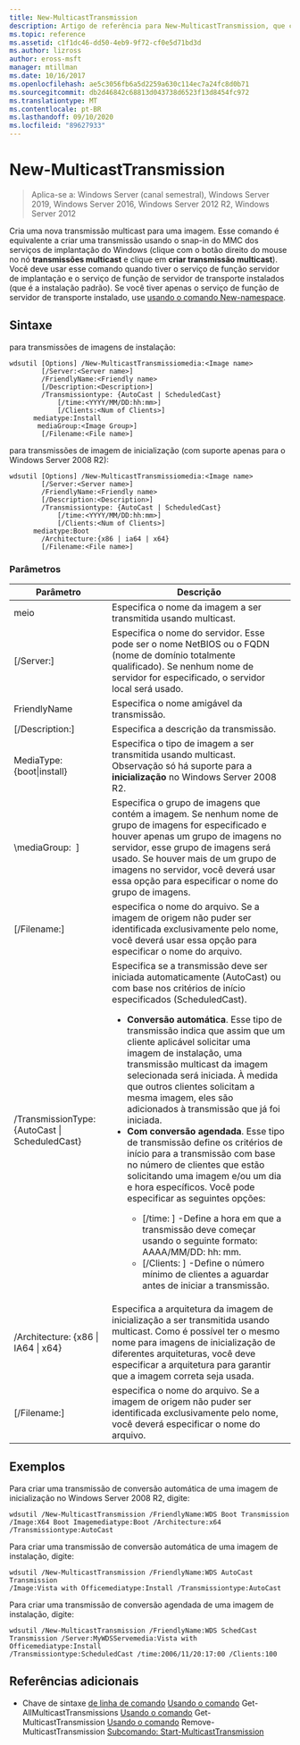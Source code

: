 ```yaml
---
title: New-MulticastTransmission
description: Artigo de referência para New-MulticastTransmission, que cria uma nova transmissão multicast para uma imagem.
ms.topic: reference
ms.assetid: c1f1dc46-dd50-4eb9-9f72-cf0e5d71bd3d
ms.author: lizross
author: eross-msft
manager: mtillman
ms.date: 10/16/2017
ms.openlocfilehash: ae5c3056fb6a5d2259a630c114ec7a24fc8d0b71
ms.sourcegitcommit: db2d46842c68813d043738d6523f13d8454fc972
ms.translationtype: MT
ms.contentlocale: pt-BR
ms.lasthandoff: 09/10/2020
ms.locfileid: "89627933"
---
```

# <a name="new-multicasttransmission"></a>New-MulticastTransmission

> Aplica-se a: Windows Server (canal semestral), Windows Server 2019, Windows Server 2016, Windows Server 2012 R2, Windows Server 2012

Cria uma nova transmissão multicast para uma imagem. Esse comando é equivalente a criar uma transmissão usando o snap-in do MMC dos serviços de implantação do Windows (clique com o botão direito do mouse no nó **transmissões multicast** e clique em **criar transmissão multicast**). Você deve usar esse comando quando tiver o serviço de função servidor de implantação e o serviço de função de servidor de transporte instalados (que é a instalação padrão). Se você tiver apenas o serviço de função de servidor de transporte instalado, use [usando o comando New-namespace](using-the-new-namespace-command.md).
## <a name="syntax"></a>Sintaxe
para transmissões de imagens de instalação:
```
wdsutil [Options] /New-MulticastTransmissiomedia:<Image name>
        [/Server:<Server name>]
        /FriendlyName:<Friendly name>
        [/Description:<Description>]
        /Transmissiontype: {AutoCast | ScheduledCast}
            [/time:<YYYY/MM/DD:hh:mm>]
            [/Clients:<Num of Clients>]
      mediatype:Install
       mediaGroup:<Image Group>]
        [/Filename:<File name>]
```
para transmissões de imagem de inicialização (com suporte apenas para o Windows Server 2008 R2):
```
wdsutil [Options] /New-MulticastTransmissiomedia:<Image name>
        [/Server:<Server name>]
        /FriendlyName:<Friendly name>
        [/Description:<Description>]
        /Transmissiontype: {AutoCast | ScheduledCast}
            [/time:<YYYY/MM/DD:hh:mm>]
            [/Clients:<Num of Clients>]
      mediatype:Boot
        /Architecture:{x86 | ia64 | x64}
        [/Filename:<File name>]
```
### <a name="parameters"></a>Parâmetros
|Parâmetro|Descrição|
|-------|--------|
meio<Image name>|Especifica o nome da imagem a ser transmitida usando multicast.|
|[/Server:<Server name>]|Especifica o nome do servidor. Esse pode ser o nome NetBIOS ou o FQDN (nome de domínio totalmente qualificado). Se nenhum nome de servidor for especificado, o servidor local será usado.|
|FriendlyName<Friendly name>|Especifica o nome amigável da transmissão.|
|[/Description:<Description>]|Especifica a descrição da transmissão.|
MediaType: {boot&#124;install}|Especifica o tipo de imagem a ser transmitida usando multicast. Observação só há suporte para a **inicialização** no Windows Server 2008 R2.|
|\mediaGroup: <Image group name> ]|Especifica o grupo de imagens que contém a imagem. Se nenhum nome de grupo de imagens for especificado e houver apenas um grupo de imagens no servidor, esse grupo de imagens será usado. Se houver mais de um grupo de imagens no servidor, você deverá usar essa opção para especificar o nome do grupo de imagens.|
|[/Filename:<File name>]|especifica o nome do arquivo. Se a imagem de origem não puder ser identificada exclusivamente pelo nome, você deverá usar essa opção para especificar o nome do arquivo.|
|/TransmissionType: {AutoCast &#124; ScheduledCast}|Especifica se a transmissão deve ser iniciada automaticamente (AutoCast) ou com base nos critérios de início especificados (ScheduledCast).<p><ul><li>**Conversão automática**. Esse tipo de transmissão indica que assim que um cliente aplicável solicitar uma imagem de instalação, uma transmissão multicast da imagem selecionada será iniciada. À medida que outros clientes solicitam a mesma imagem, eles são adicionados à transmissão que já foi iniciada.</li><li>**Com conversão agendada**. Esse tipo de transmissão define os critérios de início para a transmissão com base no número de clientes que estão solicitando uma imagem e/ou um dia e hora específicos. Você pode especificar as seguintes opções:<p><ul><li>[/time: <time> ] -Define a hora em que a transmissão deve começar usando o seguinte formato: AAAA/MM/DD: hh: mm.</li><li>[/Clients: <Number of clients> ] -Define o número mínimo de clientes a aguardar antes de iniciar a transmissão.</li></ul></li></ul>|
|/Architecture: {x86 &#124; IA64 &#124; x64}|Especifica a arquitetura da imagem de inicialização a ser transmitida usando multicast. Como é possível ter o mesmo nome para imagens de inicialização de diferentes arquiteturas, você deve especificar a arquitetura para garantir que a imagem correta seja usada.|
|[/Filename:<File name>]|especifica o nome do arquivo. Se a imagem de origem não puder ser identificada exclusivamente pelo nome, você deverá especificar o nome do arquivo.|
## <a name="examples"></a>Exemplos
Para criar uma transmissão de conversão automática de uma imagem de inicialização no Windows Server 2008 R2, digite:
```
wdsutil /New-MulticastTransmission /FriendlyName:WDS Boot Transmission
/Image:X64 Boot Imagemediatype:Boot /Architecture:x64 /Transmissiontype:AutoCast
```
Para criar uma transmissão de conversão automática de uma imagem de instalação, digite:
```
wdsutil /New-MulticastTransmission /FriendlyName:WDS AutoCast Transmission
/Image:Vista with Officemediatype:Install /Transmissiontype:AutoCast
```
Para criar uma transmissão de conversão agendada de uma imagem de instalação, digite:
```
wdsutil /New-MulticastTransmission /FriendlyName:WDS SchedCast Transmission /Server:MyWDSServemedia:Vista with Officemediatype:Install
/Transmissiontype:ScheduledCast /time:2006/11/20:17:00 /Clients:100
```
## <a name="additional-references"></a>Referências adicionais
- Chave de sintaxe [de linha de comando](command-line-syntax-key.md) 
 [Usando o comando](using-the-get-allmulticasttransmissions-command.md) 
 Get-AllMulticastTransmissions [Usando o comando](using-the-get-multicasttransmission-command.md) 
 Get-MulticastTransmission [Usando o comando](using-the-remove-multicasttransmission-command.md) 
 Remove-MulticastTransmission [Subcomando: Start-MulticastTransmission](subcommand-start-multicasttransmission.md)
